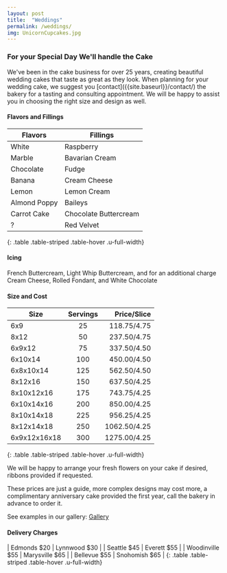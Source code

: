```yaml
---
layout: post
title:  "Weddings"
permalink: /weddings/
img: UnicornCupcakes.jpg
---
```


<h3>For your Special Day We'll handle the Cake</h3>
We've been in the cake business for over 25 years, creating beautiful wedding cakes that taste as great as they look. When planning for your wedding cake, we suggest you [contact]({{site.baseurl}}/contact/) the bakery for a tasting and consulting appointment. We will be happy to assist you in choosing the right size and design as well.

<h4>Flavors and Fillings</h4>

| Flavors      | Fillings              |
|--------------|-----------------------|
| White        | Raspberry             |
| Marble       | Bavarian Cream        |
| Chocolate    | Fudge                 |
| Banana       | Cream Cheese          |
| Lemon        | Lemon Cream           |
| Almond Poppy | Baileys               |
| Carrot Cake  | Chocolate Buttercream |
|     ?        | Red Velvet            |
{: .table .table-striped .table-hover .u-full-width}

<h4>Icing</h4>
French Buttercream, Light Whip Buttercream, and for an additional charge Cream Cheese, Rolled Fondant, and White Chocolate

<h4>Size and Cost</h4>

| Size         | Servings |     Price/Slice |
|--------------|:--------:|----------------:|
| 6x9          |    25    |   $118.75/$4.75 |
| 8x12         |    50    |   $237.50/$4.75 |
| 6x9x12       |    75    |   $337.50/$4.50 |
| 6x10x14      |   100    |   $450.00/$4.50 |
| 6x8x10x14    |   125    |   $562.50/$4.50 |
| 8x12x16      |   150    |   $637.50/$4.25 |
| 8x10x12x16   |   175    |   $743.75/$4.25 |
| 6x10x14x16   |   200    |   $850.00/$4.25 |
| 8x10x14x18   |   225    |   $956.25/$4.25 |
| 8x12x14x18   |   250    |  $1062.50/$4.25 |
| 6x9x12x16x18 |   300    |  $1275.00/$4.25 |
{: .table .table-striped .table-hover .u-full-width}

We will be happy to arrange your fresh flowers on your cake if desired, ribbons provided if requested.

These prices are just a guide, more complex designs may cost more, a complimentary anniversary cake provided the first year, call the bakery in advance to order it.

See examples in our gallery:
<a class="button" href="{{site.baseurl}}/gallery">Gallery</a>

<h4>Delivery Charges</h4>

| Edmonds $20     | Lynnwood $30   |
| Seattle $45     | Everett $55    |
| Woodinville $55 | Marysville $65 |
| Bellevue $55    | Snohomish $65  |
{: .table .table-striped .table-hover .u-full-width}